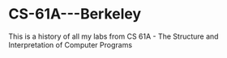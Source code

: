 # CS-61A---Berkeley
This is a history of all my labs from CS 61A - The Structure and Interpretation of Computer Programs
